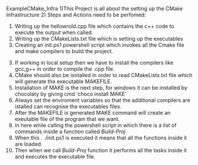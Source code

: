 ExampleCMake_Infra
1)This Project is all about the setting up the CMake Infrastructure
2) Steps and Actions need to be perfomed:
  1. Writing up the hellowrold.cpp file which contains the c++ code to execute the output when called.
  2. Writing up the CMakeLists.txt file which is setting up the executables
  3. Creating an init.ps1 powershell script which invokes all the Cmake file and make compilers to build the project.
3) If working in local setup then we have to install the compilers like gcc,g++ in order to compile the .cpp file.
4) CMake should also be isntalled in order to read CMakeLists.txt file which will generate the executable MAKEFILE.
5) Installation of MAKE is the next step, for windows it can be installed by chocolaty by giving cmd 'choco install MAKE'
6) Always set the enviroment variables so that the additional compilers are istalled can recognise the executables files.
7) After the MAKEFILE is generated MAKE command will create an exeutable file of the program that we want.
8) In here while calling the powershell script in which there is a list of commands inside a function called *Build-Proj*
9) When this . ./init.ps1 is executed it means that all the functions inside it are loaded
10) Then when we call *Build-Proj* function it performs all the tasks inside it and executes the executable file.

